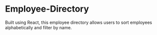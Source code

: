 # Employee-Directory
Built using React, this employee directory allows users to sort employees alphabetically and filter by name.
